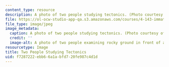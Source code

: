 ```yaml
---
content_type: resource
description: A photo of two people studying tectonics. (Photo courtesy of Meejin Yoon.)
file: https://ol-ocw-studio-app-qa.s3.amazonaws.com/courses/4-143-immaterial-limits-process-and-duration-fall-2002/f7287222ebb66a1abfd720fe987c4d1d_4-143f02.jpg
file_type: image/jpeg
image_metadata:
  caption: A photo of two people studying tectonics. (Photo courtesy of Meejin Yoon.)
  credit: ''
  image-alt: A photo of two people examining rocky ground in front of a massive cliff-face.
resourcetype: Image
title: Two People Studying Tectonics
uid: f7287222-ebb6-6a1a-bfd7-20fe987c4d1d
---
```

